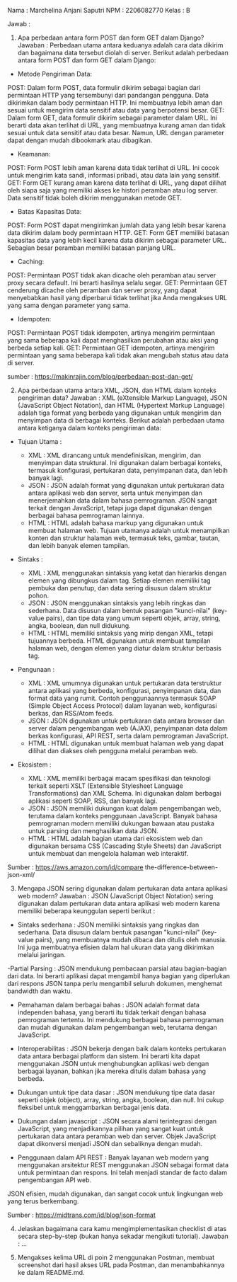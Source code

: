 Nama    : Marchelina Anjani Saputri
NPM     : 2206082770
Kelas   : B

Jawab :
1. Apa perbedaan antara form POST dan form GET dalam Django?
Jawaban : 
Perbedaan utama antara keduanya adalah cara data dikirim dan bagaimana data tersebut diolah di server. Berikut adalah perbedaan antara form POST dan form GET dalam Django:

- Metode Pengiriman Data:

POST: Dalam form POST, data formulir dikirim sebagai bagian dari permintaan HTTP yang tersembunyi dari pandangan pengguna. Data dikirimkan dalam body permintaan HTTP. Ini membuatnya lebih aman dan sesuai untuk mengirim data sensitif atau data yang berpotensi besar.
GET: Dalam form GET, data formulir dikirim sebagai parameter dalam URL. Ini berarti data akan terlihat di URL, yang membuatnya kurang aman dan tidak sesuai untuk data sensitif atau data besar. Namun, URL dengan parameter dapat dengan mudah dibookmark atau dibagikan.

- Keamanan:

POST: Form POST lebih aman karena data tidak terlihat di URL. Ini cocok untuk mengirim kata sandi, informasi pribadi, atau data lain yang sensitif.
GET: Form GET kurang aman karena data terlihat di URL, yang dapat dilihat oleh siapa saja yang memiliki akses ke histori peramban atau log server. Data sensitif tidak boleh dikirim menggunakan metode GET.

- Batas Kapasitas Data:

POST: Form POST dapat mengirimkan jumlah data yang lebih besar karena data dikirim dalam body permintaan HTTP.
GET: Form GET memiliki batasan kapasitas data yang lebih kecil karena data dikirim sebagai parameter URL. Sebagian besar peramban memiliki batasan panjang URL.

- Caching:

POST: Permintaan POST tidak akan dicache oleh peramban atau server proxy secara default. Ini berarti hasilnya selalu segar.
GET: Permintaan GET cenderung dicache oleh peramban dan server proxy, yang dapat menyebabkan hasil yang diperbarui tidak terlihat jika Anda mengakses URL yang sama dengan parameter yang sama.

- Idempoten:

POST: Permintaan POST tidak idempoten, artinya mengirim permintaan yang sama beberapa kali dapat menghasilkan perubahan atau aksi yang berbeda setiap kali.
GET: Permintaan GET idempoten, artinya mengirim permintaan yang sama beberapa kali tidak akan mengubah status atau data di server.

sumber : https://makinrajin.com/blog/perbedaan-post-dan-get/

2. Apa perbedaan utama antara XML, JSON, dan HTML dalam konteks pengiriman data?
Jawaban : 
XML (eXtensible Markup Language), JSON (JavaScript Object Notation), dan HTML (Hypertext Markup Language) adalah tiga format yang berbeda yang digunakan untuk mengirim dan menyimpan data di berbagai konteks. Berikut adalah perbedaan utama antara ketiganya dalam konteks pengiriman data:

- Tujuan Utama :
   - XML : XML dirancang untuk mendefinisikan, mengirim, dan menyimpan data struktural. Ini digunakan dalam berbagai konteks, termasuk konfigurasi, pertukaran data, penyimpanan data, dan lebih banyak lagi.
   - JSON : JSON adalah format yang digunakan untuk pertukaran data antara aplikasi web dan server, serta untuk menyimpan dan menerjemahkan data dalam bahasa pemrograman. JSON sangat terkait dengan JavaScript, tetapi juga dapat digunakan dengan berbagai bahasa pemrograman lainnya.
   - HTML : HTML adalah bahasa markup yang digunakan untuk membuat halaman web. Tujuan utamanya adalah untuk menampilkan konten dan struktur halaman web, termasuk teks, gambar, tautan, dan lebih banyak elemen tampilan.

- Sintaks :
   - XML : XML menggunakan sintaksis yang ketat dan hierarkis dengan elemen yang dibungkus dalam tag. Setiap elemen memiliki tag pembuka dan penutup, dan data sering disusun dalam struktur pohon.
   - JSON : JSON menggunakan sintaksis yang lebih ringkas dan sederhana. Data disusun dalam bentuk pasangan "kunci-nilai" (key-value pairs), dan tipe data yang umum seperti objek, array, string, angka, boolean, dan null didukung.
   - HTML : HTML memiliki sintaksis yang mirip dengan XML, tetapi tujuannya berbeda. HTML digunakan untuk membuat tampilan halaman web, dengan elemen yang diatur dalam struktur berbasis tag.

- Pengunaan :
   - XML : XML umumnya digunakan untuk pertukaran data terstruktur antara aplikasi yang berbeda, konfigurasi, penyimpanan data, dan format data yang rumit. Contoh penggunaannya termasuk SOAP (Simple Object Access Protocol) dalam layanan web, konfigurasi berkas, dan RSS/Atom feeds.
   - JSON : JSON digunakan untuk pertukaran data antara browser dan server dalam pengembangan web (AJAX), penyimpanan data dalam berkas konfigurasi, API REST, serta dalam pemrograman JavaScript.
   - HTML : HTML digunakan untuk membuat halaman web yang dapat dilihat dan diakses oleh pengguna melalui peramban web.

- Ekosistem :
   - XML : XML memiliki berbagai macam spesifikasi dan teknologi terkait seperti XSLT (Extensible Stylesheet Language Transformations) dan XML Schema. Ini digunakan dalam berbagai aplikasi seperti SOAP, RSS, dan banyak lagi.
   - JSON : JSON memiliki dukungan kuat dalam pengembangan web, terutama dalam konteks penggunaan JavaScript. Banyak bahasa pemrograman modern memiliki dukungan bawaan atau pustaka untuk parsing dan menghasilkan data JSON.
   - HTML : HTML adalah bagian utama dari ekosistem web dan digunakan bersama CSS (Cascading Style Sheets) dan JavaScript untuk membuat dan mengelola halaman web interaktif.

Sumber : https://aws.amazon.com/id/compare the-difference-between-json-xml/

3. Mengapa JSON sering digunakan dalam pertukaran data antara aplikasi web modern?
Jawaban : 
JSON (JavaScript Object Notation) sering digunakan dalam pertukaran data antara aplikasi web modern karena memiliki beberapa keunggulan seperti berikut : 

- Sintaks sederhana : JSON memiliki sintaksis yang ringkas dan sederhana. Data disusun dalam bentuk pasangan "kunci-nilai" (key-value pairs), yang membuatnya mudah dibaca dan ditulis oleh manusia. Ini juga membuatnya efisien dalam hal ukuran data yang dikirimkan melalui jaringan.

-Partial Parsing : JSON mendukung pembacaan parsial atau bagian-bagian dari data. Ini berarti aplikasi dapat mengambil hanya bagian yang diperlukan dari respons JSON tanpa perlu mengambil seluruh dokumen, menghemat bandwidth dan waktu.

- Pemahaman dalam berbagai bahas : JSON adalah format data independen bahasa, yang berarti itu tidak terkait dengan bahasa pemrograman tertentu. Ini mendukung berbagai bahasa pemrograman dan mudah digunakan dalam pengembangan web, terutama dengan JavaScript.

- Interoperabilitas : JSON bekerja dengan baik dalam konteks pertukaran data antara berbagai platform dan sistem. Ini berarti kita dapat menggunakan JSON untuk menghubungkan aplikasi web dengan berbagai layanan, bahkan jika mereka ditulis dalam bahasa yang berbeda.

- Dukungan untuk tipe data dasar : JSON mendukung tipe data dasar seperti objek (object), array, string, angka, boolean, dan null. Ini cukup fleksibel untuk menggambarkan berbagai jenis data.

- Dukungan dalam javascript : JSON secara alami terintegrasi dengan JavaScript, yang menjadikannya pilihan yang sangat kuat untuk pertukaran data antara peramban web dan server. Objek JavaScript dapat dikonversi menjadi JSON dan sebaliknya dengan mudah.

- Penggunaan dalam API REST : Banyak layanan web modern yang menggunakan arsitektur REST menggunakan JSON sebagai format data untuk permintaan dan respons. Ini telah menjadi standar de facto dalam pengembangan API web.

JSON efisien, mudah digunakan, dan sangat cocok untuk lingkungan web yang terus berkembang.

Sumber : https://midtrans.com/id/blog/json-format

4. Jelaskan bagaimana cara kamu mengimplementasikan checklist di atas secara step-by-step (bukan hanya sekadar mengikuti tutorial).
Jawaban : 
... 

5. Mengakses kelima URL di poin 2 menggunakan Postman, membuat screenshot dari hasil akses URL pada Postman, dan menambahkannya ke dalam README.md.

